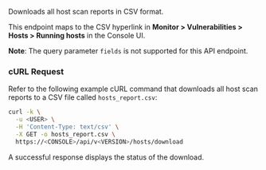 Downloads all host scan reports in CSV format.

This endpoint maps to the CSV hyperlink in **Monitor > Vulnerabilities > Hosts > Running hosts** in the Console UI.

**Note**: The query parameter `fields` is not supported for this API endpoint.

### cURL Request

Refer to the following example cURL command that downloads all host scan reports to a CSV file called `hosts_report.csv`:

```bash
curl -k \
  -u <USER> \
  -H 'Content-Type: text/csv' \
  -X GET -o hosts_report.csv \
  https://<CONSOLE>/api/v<VERSION>/hosts/download
```

A successful response displays the status of the download.
